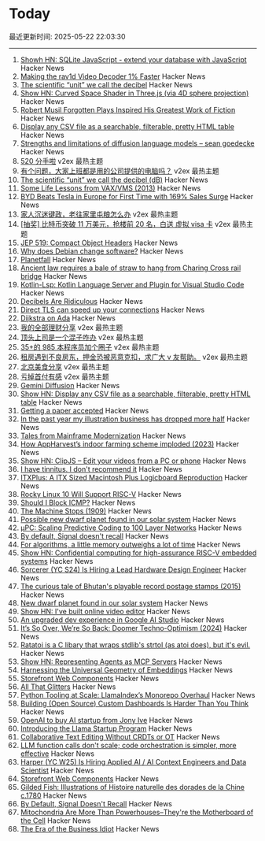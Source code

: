 # Today

最近更新时间: 2025-05-22 22:03:30

--- 
1. [Showh HN: SQLite JavaScript - extend your database with JavaScript](https://github.com/sqliteai/sqlite-js) Hacker News
2. [Making the rav1d Video Decoder 1% Faster](https://ohadravid.github.io/posts/2025-05-rav1d-faster/) Hacker News
3. [The scientific “unit” we call the decibel](https://lcamtuf.substack.com/p/decibels-are-ridiculous) Hacker News
4. [Show HN: Curved Space Shader in Three.js (via 4D sphere projection)](https://github.com/bntre/CurvedSpaceShader) Hacker News
5. [Robert Musil Forgotten Plays Inspired His Greatest Work of Fiction](https://lithub.com/the-austrian-writer-whose-forgotten-plays-inspired-his-greatest-work-of-fiction/) Hacker News
6. [Display any CSV file as a searchable, filterable, pretty HTML table](https://github.com/derekeder/csv-to-html-table) Hacker News
7. [Strengths and limitations of diffusion language models – sean goedecke](https://www.seangoedecke.com/limitations-of-text-diffusion-models/) Hacker News
8. [520 分手啦](https://www.v2ex.com/t/1133575) v2ex 最热主题
9. [有个问题，大家上班都是用的公司提供的电脑吗？](https://www.v2ex.com/t/1133439) v2ex 最热主题
10. [The scientific “unit” we call the decibel (dB)](https://lcamtuf.substack.com/p/decibels-are-ridiculous) Hacker News
11. [Some Life Lessons from VAX/VMS (2013)](https://davewentzel.com/content/some-life-lessons-from-vax-vms/) Hacker News
12. [BYD Beats Tesla in Europe for First Time with 169% Sales Surge](https://www.bloomberg.com/news/articles/2025-05-22/byd-beats-tesla-in-europe-for-first-time-with-169-sales-surge) Hacker News
13. [家人沉迷键政，老往家里屯粮怎么办](https://www.v2ex.com/t/1133512) v2ex 最热主题
14. [[抽奖] 比特币突破 11 万美元，抢楼前 20 名，白送 虚拟 visa 卡](https://www.v2ex.com/t/1133506) v2ex 最热主题
15. [JEP 519: Compact Object Headers](https://openjdk.org/jeps/519) Hacker News
16. [Why does Debian change software?](https://blog.liw.fi/posts/2025/why-debian-changes/) Hacker News
17. [Planetfall](https://somethingaboutmaps.wordpress.com/2025/05/20/planetfall/) Hacker News
18. [Ancient law requires a bale of straw to hang from Charing Cross rail bridge](https://www.ianvisits.co.uk/articles/ancient-law-requires-a-bale-of-hay-to-hang-from-charing-cross-rail-bridge-81318/) Hacker News
19. [Kotlin-Lsp: Kotlin Language Server and Plugin for Visual Studio Code](https://github.com/Kotlin/kotlin-lsp) Hacker News
20. [Decibels Are Ridiculous](https://lcamtuf.substack.com/p/decibels-are-ridiculous) Hacker News
21. [Direct TLS can speed up your connections](https://marc-bowes.com/postgres-direct-tls.html) Hacker News
22. [Dijkstra on Ada](https://craftofcoding.wordpress.com/2014/04/16/dijkstra-on-ada/) Hacker News
23. [我的全部理财分享](https://www.v2ex.com/t/1133464) v2ex 最热主题
24. [顶头上司是一个混子咋办](https://www.v2ex.com/t/1133444) v2ex 最热主题
25. [35+的 985 本程序员加个圈子](https://www.v2ex.com/t/1133432) v2ex 最热主题
26. [租房遇到不良房东，押金恐被恶意克扣，求广大 v 友帮助。](https://www.v2ex.com/t/1133419) v2ex 最热主题
27. [北京美食分享](https://www.v2ex.com/t/1133416) v2ex 最热主题
28. [亏掉首付有感](https://www.v2ex.com/t/1133437) v2ex 最热主题
29. [Gemini Diffusion](https://simonwillison.net/2025/May/21/gemini-diffusion/) Hacker News
30. [Show HN: Display any CSV file as a searchable, filterable, pretty HTML table](https://github.com/derekeder/csv-to-html-table) Hacker News
31. [Getting a paper accepted](https://maxwellforbes.com/posts/how-to-get-a-paper-accepted/) Hacker News
32. [In the past year my illustration business has dropped more half](https://reverentgeek.com/ai-really-is-taking-my-job/) Hacker News
33. [Tales from Mainframe Modernization](https://oppi.li/posts/tales_from_mainframe_modernization/) Hacker News
34. [How AppHarvest’s indoor farming scheme imploded (2023)](https://www.lpm.org/investigate/2023-11-16/a-celebrated-startup-promised-kentuckians-green-jobs-it-gave-them-a-grueling-hell-on-earth) Hacker News
35. [Show HN: ClipJS – Edit your videos from a PC or phone](https://clipjs.vercel.app/) Hacker News
36. [I have tinnitus. I don't recommend it](https://blog.greg.technology/2025/05/20/tinnitus.html) Hacker News
37. [ITXPlus: A ITX Sized Macintosh Plus Logicboard Reproduction](https://68kmla.org/bb/index.php?threads/itxplus-a-itx-sized-macintosh-plus-logicboard-reproduction.49715/) Hacker News
38. [Rocky Linux 10 Will Support RISC-V](https://rockylinux.org/news/rockylinux-support-for-riscv) Hacker News
39. [Should I Block ICMP?](http://shouldiblockicmp.com/) Hacker News
40. [The Machine Stops (1909)](https://standardebooks.org/ebooks/e-m-forster/short-fiction/text/the-machine-stops) Hacker News
41. [Possible new dwarf planet found in our solar system](https://www.minorplanetcenter.net/mpec/K25/K25K47.html) Hacker News
42. [µPC: Scaling Predictive Coding to 100 Layer Networks](https://arxiv.org/abs/2505.13124) Hacker News
43. [By default, Signal doesn't recall](https://signal.org/blog/signal-doesnt-recall/) Hacker News
44. [For algorithms, a little memory outweighs a lot of time](https://www.quantamagazine.org/for-algorithms-a-little-memory-outweighs-a-lot-of-time-20250521/) Hacker News
45. [Show HN: Confidential computing for high-assurance RISC-V embedded systems](https://github.com/IBM/ACE-RISCV) Hacker News
46. [Sorcerer (YC S24) Is Hiring a Lead Hardware Design Engineer](https://jobs.ashbyhq.com/sorcerer/6beb70de-9956-49b7-8e28-f48ea39efac6) Hacker News
47. [The curious tale of Bhutan's playable record postage stamps (2015)](https://thevinylfactory.com/features/the-curious-tale-of-bhutans-playable-record-postage-stamps/) Hacker News
48. [New dwarf planet found in our solar system](https://www.minorplanetcenter.net/mpec/K25/K25K47.html) Hacker News
49. [Show HN: I've built online video editor](https://clipjs.vercel.app/) Hacker News
50. [An upgraded dev experience in Google AI Studio](https://developers.googleblog.com/en/google-ai-studio-native-code-generation-agentic-tools-upgrade/) Hacker News
51. [It’s So Over, We’re So Back: Doomer Techno-Optimism (2024)](https://americanaffairsjournal.org/2025/05/its-so-over-were-so-back-doomer-techno-optimism/) Hacker News
52. [Ratatoi is a C libary that wraps stdlib's strtol (as atoi does), but it's evil.](https://github.com/rept0id/ratatoi) Hacker News
53. [Show HN: Representing Agents as MCP Servers](https://github.com/lastmile-ai/mcp-agent/tree/main/examples/mcp_agent_server) Hacker News
54. [Harnessing the Universal Geometry of Embeddings](https://arxiv.org/abs/2505.12540) Hacker News
55. [Storefront Web Components](https://shopify.dev/docs/api/storefront-web-components) Hacker News
56. [All That Glitters](https://magazine.atavist.com/all-that-glitters-jona-rechnitz-lawsuit-jadelle-jewelry-coba-ethereummax-mayweather/) Hacker News
57. [Python Tooling at Scale: LlamaIndex’s Monorepo Overhaul](https://www.llamaindex.ai/blog/python-tooling-at-scale-llamaindex-s-monorepo-overhaul) Hacker News
58. [Building (Open Source) Custom Dashboards Is Harder Than You Think](https://langfuse.com/blog/2025-05-21-customizable-dashboards) Hacker News
59. [OpenAI to buy AI startup from Jony Ive](https://www.bloomberg.com/news/articles/2025-05-21/openai-to-buy-apple-veteran-jony-ive-s-ai-device-startup-in-6-5-billion-deal) Hacker News
60. [Introducing the Llama Startup Program](https://ai.meta.com/blog/llama-startup-program/?_fb_noscript=1) Hacker News
61. [Collaborative Text Editing Without CRDTs or OT](https://mattweidner.com/2025/05/21/text-without-crdts.html) Hacker News
62. [LLM function calls don't scale; code orchestration is simpler, more effective](https://jngiam.bearblog.dev/mcp-large-data/) Hacker News
63. [Harper (YC W25) Is Hiring Applied AI / AI Context Engineers and Data Scientist](https://www.ycombinator.com/companies/harper/jobs) Hacker News
64. [Storefront Web Components](https://webcomponents.shopify.dev/) Hacker News
65. [Gilded Fish: Illustrations of Histoire naturelle des dorades de la Chine c.1780](https://publicdomainreview.org/collection/chinese-fishes/) Hacker News
66. [By Default, Signal Doesn't Recall](https://signal.org/blog/signal-doesnt-recall/) Hacker News
67. [Mitochondria Are More Than Powerhouses–They're the Motherboard of the Cell](https://www.scientificamerican.com/article/why-mitochondria-are-more-like-a-motherboard-than-the-powerhouse-of-the-cell/) Hacker News
68. [The Era of the Business Idiot](https://www.wheresyoured.at/the-era-of-the-business-idiot/) Hacker News
